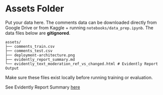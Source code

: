 
# Assets Folder

Put your data here. The comments data can be downloaded directly from Google Drive or from Kaggle + running `notebooks/data_prep.ipynb`. The data files below are **gitignored**.

```
assets/
├── comments_train.csv 
├── comments_test.csv 
├── deployment-architecture.png
├── evidently_report_summary.md
└── evidently_text_moderation_ref_vs_changed.html # Evidently Report Output
```

Make sure these files exist locally before running training or evaluation.

See Evidently Report Summary [here](evidently_report_summary.md)
